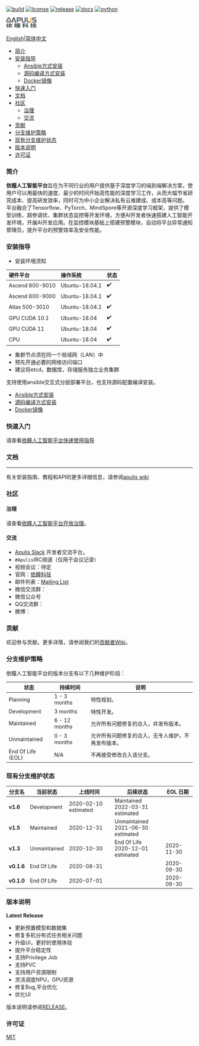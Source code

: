 [![build](https://img.shields.io/badge/Build-success-brightgreen.svg)](https://gitee.com/apulisplatform/apulis_platform/releases)
[![license](https://img.shields.io/badge/License-MIT-brightgreen.svg)](LICENSE)
[![release](https://img.shields.io/badge/Release-1.5.0-blue.svg)](https://gitee.com/apulisplatform/apulis_platform/releases/Latest)
[![docs](https://img.shields.io/badge/doc-passing-blueviolet.svg)](https://gitee.com/apulisplatform/apulis_platform/tree/v1.5.0/docs/tutorial)
[![python](https://img.shields.io/badge/python-3.7.5-blue.svg)](https://www.python.org/dev/peps/pep-0537/#id4)

![Apulis标志](docs/img/apulis-logo.png "Apulis logo")

[English](./README.md)|[简体中文](#简介)

<!-- TOC -->

- [简介](#简介)
- [安装指导](#安装指导)
    - [Ansible方式安装](#pip方式安装)
    - [源码编译方式安装](#源码编译方式安装)
    - [Docker镜像](#docker镜像)
- [快速入门](#快速入门)
- [文档](#文档)
- [社区](#社区)
    - [治理](#治理)
    - [交流](#交流)
- [贡献](#贡献)
- [分支维护策略](#分支维护策略)
- [现有分支维护状态](#现有分支维护状态)
- [版本说明](#版本说明)
- [许可证](#许可证)

<!-- /TOC -->

### 简介

**依瞳人工智能平台**旨在为不同行业的用户提供基于深度学习的端到端解决方案，使用户可以用最快的速度、最少的时间开始高性能的深度学习工作，从而大幅节省研究成本、提高研发效率，同时可为中小企业解决私有云难建成、成本高等问题。
平台融合了Tensorflow、PyTorch、MindSpore等开源深度学习框架，提供了模型训练、超参调优、集群状态监控等开发环境，方便AI开发者快速搭建人工智能开发环境，开展AI开发应用。在监控模块基础上搭建预警模块，自动将平台异常通知管理员，提升平台的预警效率及安全性能。

### 安装指导

  * 安装环境须知

  |硬件平台         |操作系统        |状态        |
  |:---------------|:---------------|:----------|
  |Ascend 800-9010 | Ubuntu-18.04.1 |	✔️        |
  |Ascend 800-9000 | Ubuntu-18.04.1 |	✔️        |
  |Atlas 500-3010  | Ubuntu-18.04.1 |	✔️        |
  |GPU CUDA 10.1   | Ubuntu-18.04   |	✔️        |
  |GPU CUDA 11     | Ubuntu-18.04   |	✔️        |
  |CPU             | Ubuntu-18.04   |	✔️        |

  + 集群节点须在同一个局域网（LAN）中
  + 预先开通必要的网络访问端口
  + 建议将etcd，数据库，存储服务独立业务集群

  支持使用ansible交互式分层部署平台，也支持源码配置编译安装。

  - [Ansible方式安装](docs/deployment/atlas_cluster_heterogeneous.md)
  - [源码编译方式安装](docs/deployment/atlas_cluster_heterogeneous.md)
  - [Docker镜像](docs/deployment/docker_images_pull_links.md)

### 快速入门

   请查看[依瞳人工智能平台快速使用指导](docs/)

### 文档
----------------------------------------------------------------------------

有关安装指南、教程和API的更多详细信息，请参阅[apulis wiki](https://gitee.com/apulis/apulis_platform/wikis/Home)

### 社区

#### 治理

请查看[依瞳人工智能平台开放治理](https://gitee.com/mindspore/community/blob/master/governance.md)。

#### 交流

- [Apulis Slack]() 开发者交流平台。
- `#Apulis`IRC频道（仅用于会议记录）
- 视频会议：待定
- 官网：[依瞳科技](http://www.apulis.cn)
- 邮件列表：[Mailing List](docs/mailing_list.md)
- 微信交流群：
- 微信公众号
- QQ交流群：
- 微博：


### 贡献

欢迎参与贡献。更多详情，请参阅我们的[贡献者Wiki](docs/CONTRIBUTING.md)。

### 分支维护策略

依瞳人工智能平台的版本分支有以下几种维护阶段：

| **状态**       | **持续时间**    | **说明**                                          |
|-------------|---------------|--------------------------------------------------|
| Planning    | 1 - 3 months  | 特性规划。                     |
| Development | 3 months      | 特性开发。                  |
| Maintained  | 6 - 12 months | 允许所有问题修复的合入，并发布版本。 |
| Unmaintained| 0 - 3 months  | 允许所有问题修复的合入，无专人维护，不再发布版本。                                                 |
| End Of Life (EOL) |  N/A |  不再接受修改合入该分支。    |

### 现有分支维护状态

| **分支名**   | **当前状态**  | **上线时间**          | **后续状态**                          |**EOL 日期**|
|--------------|--------------|----------------------|---------------------------------------|------------|
| **v1.6**     | Development  | 2020-02-10 estimated | Maintained <br> 2022-03-31 estimated  |            |
| **v1.5**     | Maintained   | 2020-12-31           | Unmaintained <br> 2021-06-30 estimated|            |
| **v1.3**     | Unmaintained | 2020-10-30           | End Of Life <br> 2020-12-01 estimated | 2020-11-30 |
| **v0.1.6**   | End Of Life  | 2020-08-31           |                                       | 2020-09-30 |
| **v0.1.0**   | End Of Life  | 2020-07-01           |                                       | 2020-09-30 |


### 版本说明

**Latest Release**
  
+ 更新预置模型和数据集
+ 修复多机分布式任务相关问题
+ 升级UI，更好的使用体验
+ 提升平台稳定性
+ 支持Privilege Job
+ 支持PVC
+ 支持用户资源限制
+ 灵活调度NPU，GPU资源
+ 修复Bug,平台优化
+ 优化UI

版本说明请参阅[RELEASE](docs/RELEASE.md)。

### 许可证

[MIT](LICENSE)
